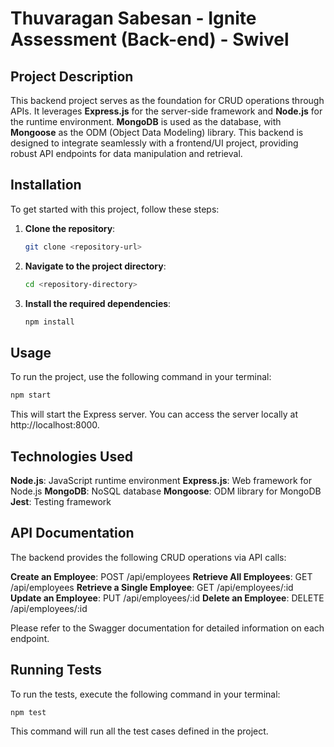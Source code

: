 # Thuvaragan Sabesan - Ignite Assessment (Back-end) - Swivel

## Project Description

This backend project serves as the foundation for CRUD operations through APIs. It leverages **Express.js** for the server-side framework and **Node.js** for the runtime environment. **MongoDB** is used as the database, with **Mongoose** as the ODM (Object Data Modeling) library. This backend is designed to integrate seamlessly with a frontend/UI project, providing robust API endpoints for data manipulation and retrieval.

## Installation

To get started with this project, follow these steps:

1. **Clone the repository**:
    ```bash
    git clone <repository-url>
    ```

2. **Navigate to the project directory**:
    ```bash
    cd <repository-directory>
    ```

3. **Install the required dependencies**:
    ```bash
    npm install
    ```

## Usage

To run the project, use the following command in your terminal:

```bash
npm start
```
This will start the Express server. You can access the server locally at http://localhost:8000.

## Technologies Used

**Node.js**: JavaScript runtime environment
**Express.js**: Web framework for Node.js
**MongoDB**: NoSQL database
**Mongoose**: ODM library for MongoDB
**Jest**: Testing framework

## API Documentation

The backend provides the following CRUD operations via API calls:

**Create an Employee**: POST /api/employees
**Retrieve All Employees**: GET /api/employees
**Retrieve a Single Employee**: GET /api/employees/:id
**Update an Employee**: PUT /api/employees/:id
**Delete an Employee**: DELETE /api/employees/:id

Please refer to the Swagger documentation for detailed information on each endpoint.

## Running Tests

To run the tests, execute the following command in your terminal:

```bash
npm test
```

This command will run all the test cases defined in the project.